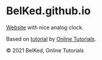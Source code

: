 # BelKed.github.io
[Website](https://BelKed.github.io) with nice analog clock.

Based on [tutorial](https://www.youtube.com/watch?v=weZFfrjF-k4) by [Online Tutorials](https://www.youtube.com/c/OnlineTutorials4Designers).

© 2021 BelKed, Online Tutorials
